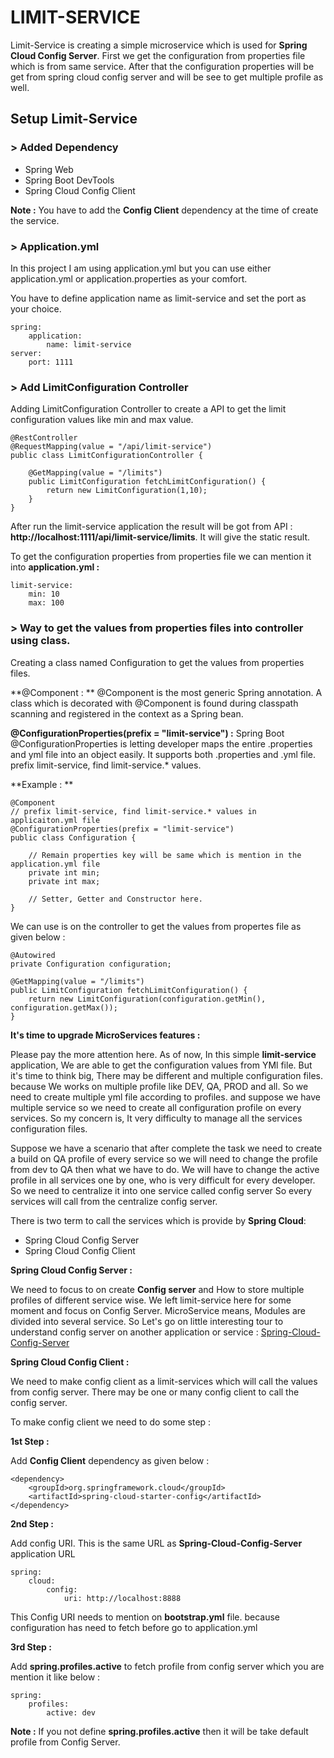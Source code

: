 # LIMIT-SERVICE

Limit-Service is creating a simple microservice which is used for **Spring Cloud Config Server**. First we get the configuration from properties file which is from same service. After that the configuration properties will be get from spring cloud config server and will be see to get multiple profile as well.

## Setup Limit-Service

### > **Added Dependency**

* Spring Web
* Spring Boot DevTools
* Spring Cloud Config Client

**Note :** You have to add the **Config Client** dependency at the time of create the service.

### > Application.yml

In this project I am using application.yml but you can use either application.yml or application.properties as your comfort.

You have to define application name as limit-service and set the port as your choice.  

	spring:
		application:
			name: limit-service
	server:
		port: 1111
		
### > Add LimitConfiguration Controller 

Adding LimitConfiguration Controller to create a API to get the limit configuration values like min and max value.

	@RestController
	@RequestMapping(value = "/api/limit-service")
	public class LimitConfigurationController {
	
		@GetMapping(value = "/limits")
		public LimitConfiguration fetchLimitConfiguration() {
			return new LimitConfiguration(1,10);
		}
	}  

After run the limit-service application the result will be got from API : **http://localhost:1111/api/limit-service/limits**. It will give the static result. 

To get the configuration properties from properties file we can mention it into **application.yml :**

	limit-service:
		min: 10
		max: 100
	
### > Way to get the values from properties files into controller using class.

Creating a class named Configuration to get the values from properties files. 

**@Component : ** @Component is the most generic Spring annotation. A class which is decorated with @Component is found during classpath scanning and registered in the context as a Spring bean.

**@ConfigurationProperties(prefix = "limit-service") :** Spring Boot @ConfigurationProperties is letting developer maps the entire .properties and yml file into an object easily. It supports both .properties and .yml file. prefix limit-service, find limit-service.* values.

**Example : ** 

	@Component
	// prefix limit-service, find limit-service.* values in applicaiton.yml file
	@ConfigurationProperties(prefix = "limit-service") 
	public class Configuration {
	
		// Remain properties key will be same which is mention in the application.yml file
		private int min;
		private int max;
		
		// Setter, Getter and Constructor here.
	}

We can use is on the controller to get the values from propertes file as given below : 

	@Autowired
	private Configuration configuration;
	
	@GetMapping(value = "/limits")
	public LimitConfiguration fetchLimitConfiguration() {
		return new LimitConfiguration(configuration.getMin(), configuration.getMax());
	}
	
**It's time to upgrade MicroServices features :**

Please pay the more attention here. As of now, In this simple **limit-service** application, We are able to get the configuration values from YMl file. But it's time to think big, There may be different and multiple configuration files. because We works on multiple profile like DEV, QA, PROD and all. So we need to create multiple yml file according to profiles. and suppose we have multiple service so we need to create all configuration profile on every services. So my concern is, It very difficulty to manage all the services configuration files. 

Suppose we have a scenario that after complete the task we need to create a build on QA profile of every service so we will need to change the profile from dev to QA then what we have to do. We will have to change the active profile in all services one by one, who is very difficult for every developer. So we need to centralize it into one service called config server So every services will call from the centralize config server.

There is two term to call the services which is provide by **Spring Cloud**:

* Spring Cloud Config Server
* Spring Cloud Config Client

**Spring Cloud Config Server :** 

We need to focus to on create **Config server** and How to store multiple profiles of different service wise. We left limit-service here for some moment and focus on Config Server. MicroService means, Modules are divided into several service. So Let's go on little interesting tour to understand config server on another application or service : [Spring-Cloud-Config-Server](https://github.com/vikashvs36/microservices-tutoria/tree/master/spring-cloud-config-server) 

**Spring Cloud Config Client :** 

We need to make config client as a limit-services which will call the values from config server. There may be one or many config client to call the config server.  

To make config client we need to do some step :

**1st Step :**

 Add **Config Client** dependency as given below : 

	<dependency>
		<groupId>org.springframework.cloud</groupId>
		<artifactId>spring-cloud-starter-config</artifactId>
	</dependency>


**2nd Step :**

Add config URI. This is the same URL as **Spring-Cloud-Config-Server** application URL

	spring:
		cloud:
			config:
				uri: http://localhost:8888

This Config URI needs to mention on **bootstrap.yml** file. because configuration has need to fetch before go to application.yml

**3rd Step :** 

Add **spring.profiles.active** to fetch profile from config server which you are mention it like below : 

	spring:
		profiles:
			active: dev
			
**Note :** If you not define **spring.profiles.active** then it will be take default profile from Config Server.
